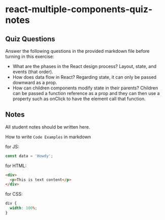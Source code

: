 # react-multiple-components-quiz-notes

## Quiz Questions

Answer the following questions in the provided markdown file before turning in this exercise:

- What are the phases in the React design process?
  Layout, state, and events (that order).
- How does data flow in React?
  Regarding state, it can only be passed downward as a prop.
- How can children components modify state in their parents?
  Children can be passed a function reference as a prop and they can then use a property such as onClick to have the element call that function.

## Notes

All student notes should be written here.

How to write `Code Examples` in markdown

for JS:

```js
const data = 'Howdy';
```

for HTML:

```html
<div>
  <p>This is text content</p>
</div>
```

for CSS:

```css
div {
  width: 100%;
}
```
